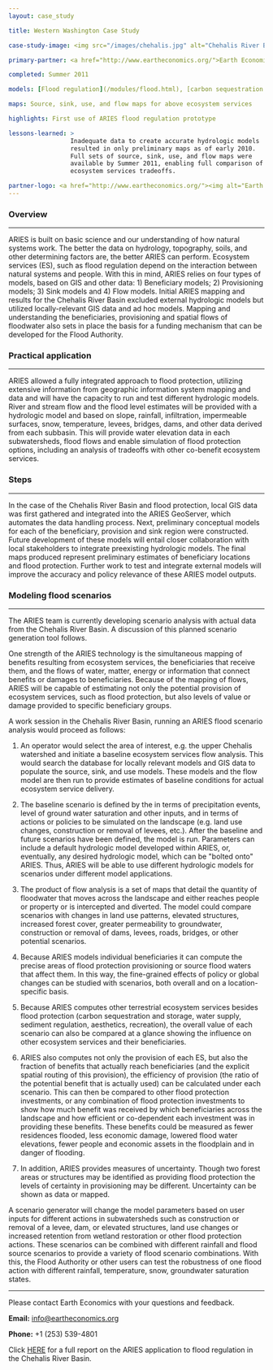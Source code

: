 ```yaml
---
layout: case_study

title: Western Washington Case Study

case-study-image: <img src="/images/chehalis.jpg" alt="Chehalis River Basin" />

primary-partner: <a href="http://www.eartheconomics.org/">Earth Economics</a>

completed: Summer 2011

models: [Flood regulation](/modules/flood.html), [carbon sequestration and storage](/modules/carbon.html), [sediment regulation](/modules/soil.html), [aesthetic viewsheds](/modules/aesth.html), [open space proximity](/modules/aesth.html)

maps: Source, sink, use, and flow maps for above ecosystem services

highlights: First use of ARIES flood regulation prototype

lessons-learned: >
                 Inadequate data to create accurate hydrologic models
                 resulted in only preliminary maps as of early 2010.
                 Full sets of source, sink, use, and flow maps were
                 available by Summer 2011, enabling full comparison of
                 ecosystem services tradeoffs.

partner-logo: <a href="http://www.eartheconomics.org/"><img alt="Earth Economics" src="/images/EELogo_Tiny_jpg.jpg" /></a>
---
```

### Overview
-------------

ARIES is built on basic science and our understanding of how natural
systems work. The better the data on hydrology, topography, soils, and
other determining factors are, the better ARIES can perform. Ecosystem
services (ES), such as flood regulation depend on the interaction
between natural systems and people. With this in mind, ARIES relies on
four types of models, based on GIS and other data: 1) Beneficiary
models; 2) Provisioning models; 3) Sink models and 4) Flow
models. Initial ARIES mapping and results for the Chehalis River Basin
excluded external hydrologic models but utilized locally-relevant GIS
data and ad hoc models. Mapping and understanding the beneficiaries,
provisioning and spatial flows of floodwater also sets in place the
basis for a funding mechanism that can be developed for the Flood
Authority.

### Practical application
--------------------------

ARIES allowed a fully integrated approach to flood protection,
utilizing extensive information from geographic information system
mapping and data and will have the capacity to run and test different
hydrologic models. River and stream flow and the flood level estimates
will be provided with a hydrologic model and based on slope, rainfall,
infiltration, impermeable surfaces, snow, temperature, levees,
bridges, dams, and other data derived from each subbasin. This will
provide water elevation data in each subwatersheds, flood flows and
enable simulation of flood protection options, including an analysis
of tradeoffs with other co-benefit ecosystem services.

### Steps
----------

In the case of the Chehalis River Basin and flood protection, local
GIS data was first gathered and integrated into the ARIES GeoServer,
which automates the data handling process.  Next, preliminary
conceptual models for each of the beneficiary, provision and sink
region were constructed. Future development of these models will
entail closer collaboration with local stakeholders to integrate
preexisting hydrologic models. The final maps produced represent
preliminary estimates of beneficiary locations and flood
protection. Further work to test and integrate external models will
improve the accuracy and policy relevance of these ARIES model
outputs.

### Modeling flood scenarios
-----------------------------

The ARIES team is currently developing scenario analysis with actual
data from the Chehalis River Basin. A discussion of this planned
scenario generation tool follows.

One strength of the ARIES technology is the simultaneous mapping of
benefits resulting from ecosystem services, the beneficiaries that
receive them, and the flows of water, matter, energy or information
that connect benefits or damages to beneficiaries.  Because of the
mapping of flows, ARIES will be capable of estimating not only the
potential provision of ecosystem services, such as flood protection,
but also levels of value or damage provided to specific beneficiary
groups.

A work session in the Chehalis River Basin, running an ARIES flood
scenario analysis would proceed as follows:

1. An operator would select the area of interest, e.g. the upper
   Chehalis watershed and initiate a baseline ecosystem services flow
   analysis. This would search the database for locally relevant
   models and GIS data to populate the source, sink, and use models.
   These models and the flow model are then run to provide estimates
   of baseline conditions for actual ecosystem service delivery.

2. The baseline scenario is defined by the in terms of precipitation
   events, level of ground water saturation and other inputs, and in
   terms of actions or policies to be simulated on the landscape
   (e.g. land use changes, construction or removal of levees, etc.).
   After the baseline and future scenarios have been defined, the
   model is run. Parameters can include a default hydrologic model
   developed within ARIES, or, eventually, any desired hydrologic
   model, which can be "bolted onto" ARIES. Thus, ARIES will be able
   to use different hydrologic models for scenarios under different
   model applications.

3. The product of flow analysis is a set of maps that detail the
   quantity of floodwater that moves across the landscape and either
   reaches people or property or is intercepted and diverted. The
   model could compare scenarios with changes in land use patterns,
   elevated structures, increased forest cover, greater permeability
   to groundwater, construction or removal of dams, levees, roads,
   bridges, or other potential scenarios.

4. Because ARIES models individual beneficiaries it can compute the
   precise areas of flood protection provisioning or source flood
   waters that affect them. In this way, the fine-grained effects of
   policy or global changes can be studied with scenarios, both
   overall and on a location-specific basis.

5. Because ARIES computes other terrestrial ecosystem services besides
   flood protection (carbon sequestration and storage, water supply,
   sediment regulation, aesthetics, recreation), the overall value of
   each scenario can also be compared at a glance showing the
   influence on other ecosystem services and their beneficiaries.

6. ARIES also computes not only the provision of each ES, but also the
   fraction of benefits that actually reach beneficiaries (and the
   explicit spatial routing of this provision), the efficiency of
   provision (the ratio of the potential benefit that is actually
   used) can be calculated under each scenario. This can then be
   compared to other flood protection investments, or any combination
   of flood protection investments to show how much benefit was
   received by which beneficiaries across the landscape and how
   efficient or co-dependent each investment was in providing these
   benefits. These benefits could be measured as fewer residences
   flooded, less economic damage, lowered flood water elevations,
   fewer people and economic assets in the floodplain and in danger of
   flooding.

7. In addition, ARIES provides measures of uncertainty. Though two
   forest areas or structures may be identified as providing flood
   protection the levels of certainty in provisioning may be
   different. Uncertainty can be shown as data or mapped.

A scenario generator will change the model parameters based on user
inputs for different actions in subwatersheds such as construction or
removal of a levee, dam, or elevated structures, land use changes or
increased retention from wetland restoration or other flood protection
actions. These scenarios can be combined with different rainfall and
flood source scenarios to provide a variety of flood scenario
combinations. With this, the Flood Authority or other users can test
the robustness of one flood action with different rainfall,
temperature, snow, groundwater saturation states.

-------------------------------------------

Please contact Earth Economics with your questions and feedback.

**Email:** <info@eartheconomics.org>

**Phone:** +1 (253) 539-4801

Click [HERE](http://www.eartheconomics.org/Page12.aspx) for a full
report on the ARIES application to flood regulation in the Chehalis
River Basin.
